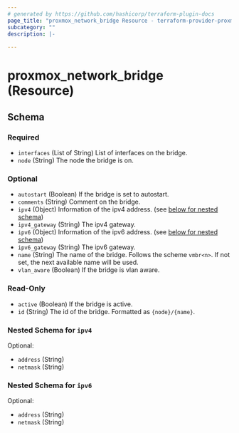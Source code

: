 ```yaml
---
# generated by https://github.com/hashicorp/terraform-plugin-docs
page_title: "proxmox_network_bridge Resource - terraform-provider-proxmox"
subcategory: ""
description: |-
  
---
```


# proxmox_network_bridge (Resource)





<!-- schema generated by tfplugindocs -->
## Schema

### Required

- `interfaces` (List of String) List of interfaces on the bridge.
- `node` (String) The node the bridge is on.

### Optional

- `autostart` (Boolean) If the bridge is set to autostart.
- `comments` (String) Comment on the bridge.
- `ipv4` (Object) Information of the ipv4 address. (see [below for nested schema](#nestedatt--ipv4))
- `ipv4_gateway` (String) The ipv4 gateway.
- `ipv6` (Object) Information of the ipv6 address. (see [below for nested schema](#nestedatt--ipv6))
- `ipv6_gateway` (String) The ipv6 gateway.
- `name` (String) The name of the bridge. Follows the scheme `vmbr<n>`. If not set, the next available name will be used.
- `vlan_aware` (Boolean) If the bridge is vlan aware.

### Read-Only

- `active` (Boolean) If the bridge is active.
- `id` (String) The id of the bridge. Formatted as `{node}/{name}`.

<a id="nestedatt--ipv4"></a>
### Nested Schema for `ipv4`

Optional:

- `address` (String)
- `netmask` (String)


<a id="nestedatt--ipv6"></a>
### Nested Schema for `ipv6`

Optional:

- `address` (String)
- `netmask` (String)


